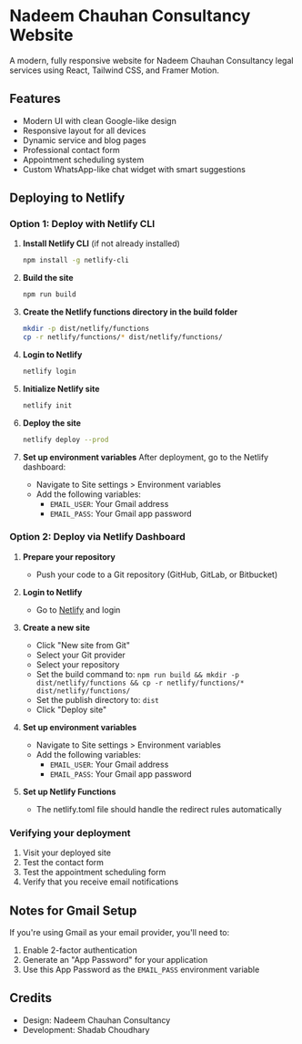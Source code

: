 # Nadeem Chauhan Consultancy Website

A modern, fully responsive website for Nadeem Chauhan Consultancy legal services using React, Tailwind CSS, and Framer Motion.

## Features

- Modern UI with clean Google-like design
- Responsive layout for all devices
- Dynamic service and blog pages
- Professional contact form
- Appointment scheduling system
- Custom WhatsApp-like chat widget with smart suggestions

## Deploying to Netlify

### Option 1: Deploy with Netlify CLI

1. **Install Netlify CLI** (if not already installed)
   ```bash
   npm install -g netlify-cli
   ```

2. **Build the site**
   ```bash
   npm run build
   ```

3. **Create the Netlify functions directory in the build folder**
   ```bash
   mkdir -p dist/netlify/functions
   cp -r netlify/functions/* dist/netlify/functions/
   ```

4. **Login to Netlify**
   ```bash
   netlify login
   ```

5. **Initialize Netlify site**
   ```bash
   netlify init
   ```

6. **Deploy the site**
   ```bash
   netlify deploy --prod
   ```

7. **Set up environment variables**
   After deployment, go to the Netlify dashboard:
   - Navigate to Site settings > Environment variables
   - Add the following variables:
     - `EMAIL_USER`: Your Gmail address
     - `EMAIL_PASS`: Your Gmail app password

### Option 2: Deploy via Netlify Dashboard

1. **Prepare your repository**
   - Push your code to a Git repository (GitHub, GitLab, or Bitbucket)

2. **Login to Netlify**
   - Go to [Netlify](https://app.netlify.com/) and login

3. **Create a new site**
   - Click "New site from Git"
   - Select your Git provider
   - Select your repository
   - Set the build command to: `npm run build && mkdir -p dist/netlify/functions && cp -r netlify/functions/* dist/netlify/functions/`
   - Set the publish directory to: `dist`
   - Click "Deploy site"

4. **Set up environment variables**
   - Navigate to Site settings > Environment variables
   - Add the following variables:
     - `EMAIL_USER`: Your Gmail address
     - `EMAIL_PASS`: Your Gmail app password

5. **Set up Netlify Functions**
   - The netlify.toml file should handle the redirect rules automatically

### Verifying your deployment

1. Visit your deployed site
2. Test the contact form
3. Test the appointment scheduling form
4. Verify that you receive email notifications

## Notes for Gmail Setup

If you're using Gmail as your email provider, you'll need to:

1. Enable 2-factor authentication
2. Generate an "App Password" for your application
3. Use this App Password as the `EMAIL_PASS` environment variable

## Credits

- Design: Nadeem Chauhan Consultancy
- Development: Shadab Choudhary

